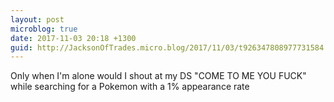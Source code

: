 ```yaml
---
layout: post
microblog: true
date: 2017-11-03 20:18 +1300
guid: http://JacksonOfTrades.micro.blog/2017/11/03/t926347808977731584.html
---
```

Only when I'm alone would I shout at my DS "COME TO ME YOU FUCK" while searching for a Pokemon with a 1% appearance rate
